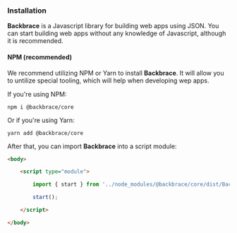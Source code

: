 ### Installation

**Backbrace** is a Javascript library for building web apps using JSON. You can start building web apps without any knowledge of
Javascript, although it is recommended.

#### NPM (recommended)

We recommend utilizing NPM or Yarn to install **Backbrace**. It will allow you to untilize special tooling, which will help when developing wep apps.

If you're using NPM:

```shell
npm i @backbrace/core
```

Or if you're using Yarn:

```shell
yarn add @backbrace/core
```

After that, you can import **Backbrace** into a script module:

```html
<body>

    <script type="module">

        import { start } from '../node_modules/@backbrace/core/dist/Backbrace.js';

        start();

    </script>

</body>
```